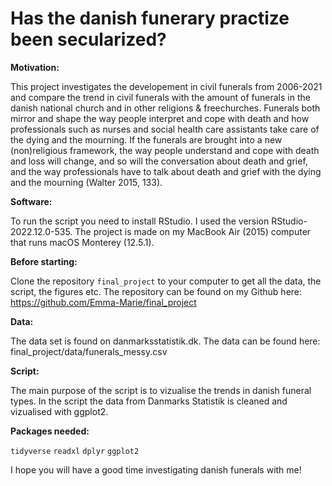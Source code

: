 # Has the danish funerary practize been secularized?

**Motivation:**  

This project investigates the developement in civil funerals from 2006-2021 and compare the trend in civil funerals with the amount of funerals in the danish national church and in other religions & freechurches. Funerals both mirror and shape the way people interpret and cope with death and how professionals such as nurses and social health care assistants take care of the dying and the mourning. If the funerals are brought into a new (non)religious framework, the way people understand and cope with death and loss will change, and so will the conversation about death and grief, and the way professionals have to talk about death and grief with the dying and the mourning (Walter 2015, 133).

**Software:** 

To run the script you need to install RStudio. I used the version RStudio-2022.12.0-535. 
The project is made on my MacBook Air (2015) computer that runs macOS Monterey (12.5.1).

**Before starting:**

Clone the repository `final_project` to your computer to get all the data, the script, the figures etc. The repository can be found on my Github here: https://github.com/Emma-Marie/final_project 

**Data:**

The data set is found on danmarksstatistik.dk. The data can be found here: final_project/data/funerals_messy.csv

**Script:**

The main purpose of the script is to vizualise the trends in danish funeral types. In the script the data from Danmarks Statistik is cleaned and vizualised with ggplot2. 

**Packages needed:**

`tidyverse`
`readxl`
`dplyr`
`ggplot2`

I hope you will have a good time investigating danish funerals with me!
